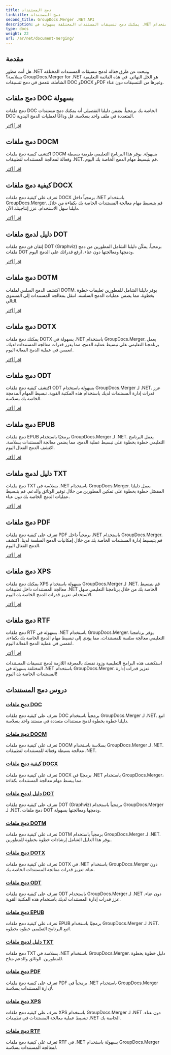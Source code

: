 ```yaml
---
title: دمج المستندات
linktitle: دمج المستندات
second_title: GroupDocs.Merger .NET API
description: يمكنك دمج تنسيقات المستندات المختلفة بسهولة في .NET باستخدام GroupDocs.Merger. اجمع بسلاسة بين DOC وDOCX وPDF والمزيد. تعزيز إدارة المستندات الخاصة بك اليوم!
type: docs
weight: 22
url: /ar/net/document-merging/
---
```

## مقدمة

هل أنت مطور .NET وتبحث عن طرق فعالة لدمج تنسيقات المستندات المختلفة بسلاسة؟ GroupDocs.Merger for .NET هو الحل النهائي. في هذه القائمة التعليمية الشاملة، نتعمق في دمج تنسيقات DOC وDOCX وPDF وغيرها من التنسيقات دون عناء.

## دمج ملفات DOC بسهولة

دمج ملفات DOC الخاصة بك برمجياً. يضمن دليلنا التفصيلي أنه يمكنك دمج مستندات DOC المتعددة في ملف واحد بسلاسة. قل وداعًا لعمليات الدمج اليدوية.

[اقرأ أكثر](./merge-doc-files/)

## دمج ملفات DOCM

اكتشف كيفية دمج ملفات DOCM بسهولة. يوفر هذا البرنامج التعليمي طريقة بسيطة وفعالة لمعالجة المستندات لتطبيقات .NET. قم بتبسيط مهام الدمج الخاصة بك اليوم.

[اقرأ أكثر](./merging-docm-files/)

## كيفية دمج ملفات DOCX

تعرف على كيفية دمج ملفات DOCX برمجياً داخل .NET باستخدام GroupDocs.Merger. قم بتبسيط مهام معالجة المستندات الخاصة بك بكفاءة من خلال دليلنا سهل الاستخدام. عزز إنتاجيتك الآن.

[اقرأ أكثر](./how-to-merge-docx-files/)

## دليل لدمج ملفات DOT

إتقان فن دمج ملفات DOT (Graphviz) برمجياً. يمكّن دليلنا الشامل المطورين من دمج ملفات DOT ودمجها ومعالجتها دون عناء. ارفع قدراتك على الدمج اليوم.

[اقرأ أكثر](./guide-merging-dot-files/)

## دمج ملفات DOTM

اكتشف الدمج السلس لملفات DOTM. يوفر دليلنا الشامل للمطورين تعليمات خطوة بخطوة، مما يضمن عمليات الدمج السلسة. انتقل بمعالجة المستندات إلى المستوى التالي.

[اقرأ أكثر](./merging-dotm-files/)

## دمج ملفات DOTX

يمكنك دمج ملفات DOTX بسهولة في .NET باستخدام GroupDocs.Merger. يعمل برنامجنا التعليمي على تبسيط عملية الدمج، مما يعزز قدرات معالجة المستندات لديك. انغمس في عملية الدمج الفعالة اليوم.

[اقرأ أكثر](./merge-dotx-files/)

## دمج ملفات ODT

اكتشف كيفية دمج ملفات ODT بسهولة باستخدام GroupDocs.Merger لـ .NET. عزز قدرات إدارة المستندات لديك باستخدام هذه المكتبة القوية. تبسيط المهام المدمجة الخاصة بك بسلاسة.

[اقرأ أكثر](./merging-odt-files/)

## دمج ملفات EPUB

دمج ملفات EPUB برمجيًا باستخدام GroupDocs.Merger لـ .NET. يعمل البرنامج التعليمي خطوة بخطوة على تبسيط عملية الدمج، مما يضمن معالجة المستندات بسلاسة. اكتشف الدمج الفعال اليوم.

[اقرأ أكثر](./merge-epub-files/)

## دليل لدمج ملفات TXT

دمج ملفات TXT بسلاسة في .NET باستخدام GroupDocs.Merger. يعمل دليلنا المفصّل خطوة بخطوة على تمكين المطورين من خلال توفير الوثائق والدعم. قم بتبسيط عمليات الدمج الخاصة بك دون عناء.

[اقرأ أكثر](./guide-merging-txt-files/)

## دمج ملفات PDF

تعرف على كيفية دمج ملفات PDF برمجياً داخل .NET باستخدام GroupDocs.Merger. قم بتبسيط إدارة المستندات الخاصة بك من خلال إمكانيات الدمج السلسة لدينا. اكتشف الدمج الفعال اليوم.

[اقرأ أكثر](./merging-pdf-files/)

## دمج ملفات XPS

يمكنك دمج ملفات XPS بسهولة باستخدام GroupDocs.Merger لـ .NET. قم بتبسيط معالجة المستندات داخل تطبيقات .NET الخاصة بك من خلال برنامجنا التعليمي سهل الاستخدام. تعزيز قدرات الدمج الخاصة بك اليوم.

[اقرأ أكثر](./merge-xps-files/)

## دمج ملفات RTF

دمج ملفات RTF بسهولة في .NET باستخدام GroupDocs.Merger. يوفر برنامجنا التعليمي معالجة سلسة للمستندات، مما يؤدي إلى تبسيط مهام الدمج الخاصة بك بكفاءة. انغمس في عملية الدمج الفعالة اليوم.

[اقرأ أكثر](./merging-rtf-files/)

استكشف هذه البرامج التعليمية وزود نفسك بالمعرفة اللازمة لدمج تنسيقات المستندات المختلفة بسهولة في .NET باستخدام GroupDocs.Merger. تعزيز قدرات إدارة المستندات الخاصة بك اليوم!
## دروس دمج المستندات
### [دمج ملفات DOC](./merge-doc-files/)
تعرف على كيفية دمج ملفات DOC برمجياً باستخدام GroupDocs.Merger لـ .NET. اتبع دليلنا خطوة بخطوة لدمج مستندات متعددة في مستند واحد بسلاسة.
### [دمج ملفات DOCM](./merging-docm-files/)
تعرف على كيفية دمج ملفات DOCM بسلاسة باستخدام GroupDocs.Merger لـ .NET. معالجة بسيطة وفعالة للمستندات لتطبيقات .NET.
### [كيفية دمج ملفات DOCX](./how-to-merge-docx-files/)
تعرف على كيفية دمج ملفات DOCX برمجيًا في .NET باستخدام GroupDocs.Merger، مما يبسط مهام معالجة المستندات بكفاءة.
### [دليل لدمج ملفات DOT](./guide-merging-dot-files/)
تعرف على كيفية دمج ملفات DOT (Graphviz) برمجياً باستخدام GroupDocs.Merger لـ .NET. دمج ملفات DOT ودمجها ومعالجتها بسهولة.
### [دمج ملفات DOTM](./merging-dotm-files/)
تعرف على كيفية دمج ملفات DOTM برمجياً باستخدام GroupDocs.Merger لـ .NET. يوفر هذا الدليل الشامل إرشادات خطوة بخطوة للمطورين.
### [دمج ملفات DOTX](./merge-dotx-files/)
تعرف على كيفية دمج ملفات DOTX في .NET باستخدام GroupDocs.Merger دون عناء. تعزيز قدرات معالجة المستندات الخاصة بك.
### [دمج ملفات ODT](./merging-odt-files/)
تعرف على كيفية دمج ملفات ODT باستخدام GroupDocs.Merger لـ .NET دون عناء. عزز قدرات إدارة المستندات لديك باستخدام هذه المكتبة القوية.
### [دمج ملفات EPUB](./merge-epub-files/)
تعرف على كيفية دمج ملفات EPUB برمجيًا باستخدام GroupDocs.Merger لـ .NET. اتبع البرنامج التعليمي خطوة بخطوة.
### [دليل لدمج ملفات TXT](./guide-merging-txt-files/)
دمج ملفات TXT بسلاسة في .NET باستخدام GroupDocs.Merger. دليل خطوة بخطوة للمطورين. الوثائق والدعم متاح.
### [دمج ملفات PDF](./merging-pdf-files/)
تعرف على كيفية دمج ملفات PDF برمجياً في .NET باستخدام GroupDocs.Merger لإدارة المستندات بسلاسة.
### [دمج ملفات XPS](./merge-xps-files/)
تعرف على كيفية دمج ملفات XPS باستخدام GroupDocs.Merger لـ .NET دون عناء. تبسيط عملية معالجة المستندات في تطبيقات .NET الخاصة بك.
### [دمج ملفات RTF](./merging-rtf-files/)
تعرف على كيفية دمج ملفات RTF في .NET بسهولة باستخدام GroupDocs.Merger لمعالجة المستندات بسلاسة.